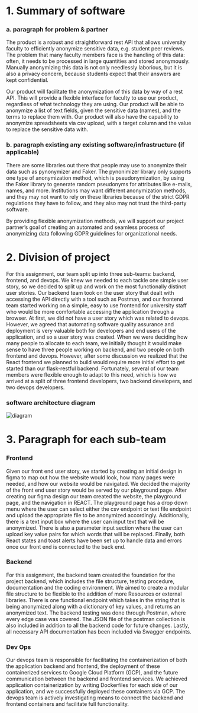 # 1. Summary of software

### a. paragraph for problem & partner

The product is a robust and straightforward rest API that allows university faculty to efficiently anonymize sensitive data, e.g. student peer reviews. The problem that many faculty members face is the handling of this data: often, it needs to be processed in large quantities and stored anonymously. Manually anonymizing this data is not only needlessly laborious, but it is also a privacy concern, because students expect that their answers are kept confidential.

Our product will facilitate the anonymization of this data by way of a rest API. This will provide a flexible interface for faculty to use our product, regardless of what technology they are using. Our product will be able to anonymize a list of text fields, given the sensitive data (names), and the terms to replace them with. Our product will also have the capability to anonymize spreadsheets via csv upload, with a target column and the value to replace the sensitive data with.

### b. paragraph existing any existing software/infrastructure (if applicable)

There are some libraries out there that people may use to anonymize their data such as pynonymizer and Faker. The pynonimizer library only supports one type of anonymization method, which is pseudonymization, by using the Faker library to generate random pseudonyms for attributes like e-mails, names, and more. Institutions  may want different anonymization methods, and they may not want to rely on these libraries because of the strict GDPR regulations they have to follow, and they also may not trust the third-party software.

By providing flexible anonymization methods, we will support our project partner’s goal of creating an automated and seamless process of anonymizing data following GDPR guidelines for organizational needs.

# 2. Division of project

For this assignment, our team split up into three sub-teams: backend, frontend, and devops. We knew we needed to each tackle one simple user story, so we decided to split up and work on the most functionally distinct user stories. Our backend team took on the user story that dealt with accessing the API directly with a tool such as Postman, and our frontend team started working on a simple, easy to use frontend for university staff who would be more comfortable accessing the application through a browser. At first, we did not have a user story which was related to devops. However, we agreed that automating software quality assurance and deployment is very valuable both for developers and end users of the application, and so a user story was created. When we were deciding how many people to allocate to each team, we initially thought it would make sense to have three people working on backend, and two people on both frontend and devops. However, after some discussion we realized that the React frontend we planned to build would require more initial effort to get started than our flask-restful backend. Fortunately, several of our team members were flexible enough to adapt to this need, which is how we arrived at a split of three frontend developers, two backend developers, and two devops developers.

### software architecture diagram

![diagram](images/software-arch-diag.png)

# 3. Paragraph for each sub-team

### Frontend
Given our front end user story, we started by creating an initial design in figma to map out how the website would look, how many pages were needed, and how our website would be navigated. We decided the majority of the front end user story would be served by our playground page. After creating our figma design our team created the website, the playground page, and the navigation in REACT. The playground page has a drop down menu where the user can select either the csv endpoint or text file endpoint and upload the appropriate file to be anonymized accordingly. Additionally, there is a text input box where the user can input text that will be anonymized. There is also a parameter input section where the user can upload key value pairs for which words that will be replaced. FInally, both React states and toast alerts have been set up to handle data and errors once our front end is connected to the back end. 


### Backend

For this assignment, the backend team created the foundation for the project backend, which includes the file structure, testing procedure, documentation and the coding environment. We aimed to create a modular file structure to be flexible to the addition of more Resources or external libraries. There is one functional endpoint which takes in the string that is being anonymized along with a dictionary of key values, and returns an anonymized text. The backend testing was done through Postman, where every edge case was covered. The JSON file of the postman collection is also included in addition to all the backend code for future changes. Lastly, all necessary API documentation has been included via Swagger endpoints.

### Dev Ops

Our devops team is responsible for facilitating the containerization of both the application backend and frontend, the deployment of these containerized services to Google Cloud Platform (GCP), and the future communication between the backend and frontend services. We achieved application containerization  by writing Dockerfiles for each side of our application, and we successfully deployed these containers via GCP. The devops team is actively investigating means to connect the backend and frontend containers and facilitate full functionality.
